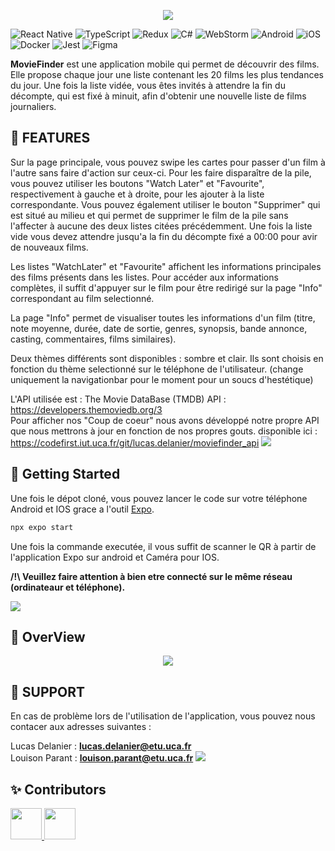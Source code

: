  
  
<p align="center">
  <img src="https://codefirst.iut.uca.fr/git/lucas.delanier/MovieFinder/raw/branch/master/Documentation/banner_shakeandcraft.png  "  />
</p>

![React Native](https://img.shields.io/badge/react_native-%2320232a.svg?style=for-the-badge&logo=react&logoColor=%2361DAFB)
![TypeScript](https://img.shields.io/badge/typescript-%23007ACC.svg?style=for-the-badge&logo=typescript&logoColor=white)
![Redux](https://img.shields.io/badge/redux-%23593d88.svg?style=for-the-badge&logo=redux&logoColor=white)
![C#](https://img.shields.io/badge/c%23-%23239120.svg?style=for-the-badge&logo=c-sharp&logoColor=white)
![WebStorm](https://img.shields.io/badge/webstorm-143?style=for-the-badge&logo=webstorm&logoColor=white&color=black)
![Android](https://img.shields.io/badge/Android-3DDC84?style=for-the-badge&logo=android&logoColor=white)
![iOS](https://img.shields.io/badge/iOS-000000?style=for-the-badge&logo=ios&logoColor=white)
![Docker](https://img.shields.io/badge/Docker-2496ED.svg?style=for-the-badge&logo=Docker&logoColor=white)
![Jest](https://img.shields.io/badge/Jest-C21325.svg?style=for-the-badge&logo=Jest&logoColor=white)
![Figma](https://img.shields.io/badge/figma-%23F24E1E.svg?style=for-the-badge&logo=figma&logoColor=white)

**MovieFinder** est une application mobile qui permet de découvrir des films. Elle propose chaque jour une liste contenant les 20 films les plus tendances du jour. Une fois la liste vidée, vous êtes invités à attendre la fin du décompte, qui est fixé à minuit, afin d'obtenir une nouvelle liste de films journaliers.

## :floppy_disk: FEATURES

Sur la page principale, vous pouvez swipe les cartes pour passer d'un film à l'autre sans faire d'action sur ceux-ci. Pour les faire disparaître de la pile, vous pouvez utiliser les boutons "Watch Later" et "Favourite", respectivement à gauche et à droite, pour les ajouter à la liste correspondante. Vous pouvez également utiliser le bouton "Supprimer" qui est situé au milieu et qui permet de supprimer le film de la pile sans l'affecter à aucune des deux listes citées précédemment. Une fois la liste vide vous devez attendre jusqu'a la fin du décompte fixé a 00:00 pour avir de nouveaux films.

Les listes "WatchLater" et "Favourite" affichent les informations principales des films présents dans les listes. Pour accéder aux informations complètes, il suffit d'appuyer sur le film pour être redirigé sur la page "Info" correspondant au film selectionné.

La page "Info" permet de visualiser toutes les informations d'un film (titre, note moyenne, durée, date de sortie, genres, synopsis, bande annonce, casting, commentaires, films similaires).

Deux thèmes différents sont disponibles : sombre et clair. Ils sont choisis en fonction du thème selectionné sur le téléphone de l'utilisateur. (change uniquement la navigationbar pour le moment pour un soucs d'hestétique)

L'API utilisée est : The Movie DataBase (TMDB) API : https://developers.themoviedb.org/3</br>
Pour afficher nos "Coup de coeur" nous avons développé notre propre API que nous mettrons à jour en fonction de nos propres gouts. disponible ici : https://codefirst.iut.uca.fr/git/lucas.delanier/moviefinder_api
![](https://raw.githubusercontent.com/andreasbm/readme/master/assets/lines/rainbow.png)

## :dizzy: Getting Started

Une fois le dépot cloné, vous pouvez lancer le code sur votre téléphone Android et IOS grace a l'outil [Expo](https://docs.expo.dev/get-started/installation/).

```bash
npx expo start
```
Une fois la commande executée, il vous suffit de scanner le QR à partir de l'application Expo sur android et Caméra pour IOS.</br>

**/!\ Veuillez faire attention à bien etre connecté sur le même réseau (ordinateaur et téléphone).**

![](https://raw.githubusercontent.com/andreasbm/readme/master/assets/lines/rainbow.png)

## :gift: OverView

<p align="center">
  <img src="https://codefirst.iut.uca.fr/git/lucas.delanier/MovieFinder/raw/branch/master/Documentation/exemplebackground.png"  />
</p>

## :wrench: SUPPORT
En cas de problème lors de l'utilisation de l'application, vous pouvez nous contacer aux adresses suivantes :


Lucas Delanier : **lucas.delanier@etu.uca.fr** </br>
Louison Parant : **louison.parant@etu.uca.fr** 
![](https://raw.githubusercontent.com/andreasbm/readme/master/assets/lines/rainbow.png)

## ✨ Contributors 

<a href = "https://codefirst.iut.uca.fr/git/lucas.delanier">
<img src ="https://codefirst.iut.uca.fr/git/avatars/6a3835d734392fccff3949f7c82a63b9?size=870" height="50px">
</a>
<a href = "https://codefirst.iut.uca.fr/git/louison.parant">
<img src ="https://codefirst.iut.uca.fr/git/avatars/b337a607f680a2d9af25eb09ea457be9?size=870" height="50px">
</a>





                                                        
